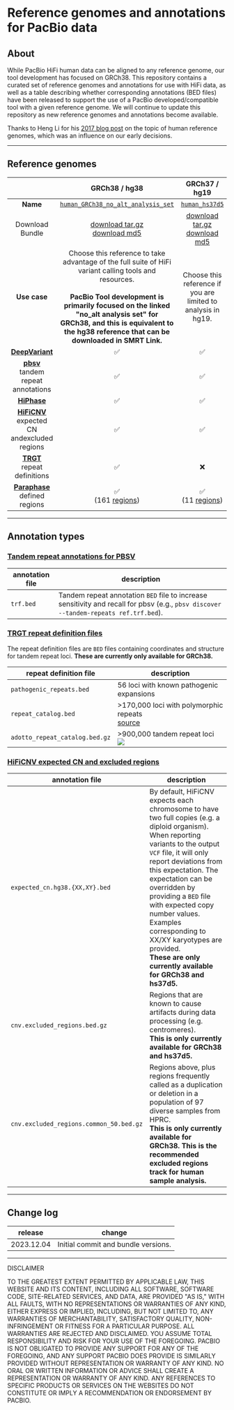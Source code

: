 # Reference genomes and annotations for PacBio data

## About <a name = "about"></a>

While PacBio HiFi human data can be aligned to any reference genome, our tool development has focused on GRCh38. This repository contains a curated set of reference genomes and annotations for use with HiFi data, as well as a table describing whether corresponding annotations (BED files) have been released to support the use of a PacBio developed/compatible tool with a given reference genome. We will continue to update this repository as new reference genomes and annotations become available.

Thanks to Heng Li for his [2017 blog post](http://lh3.github.io/2017/11/13/which-human-reference-genome-to-use) on the topic of human reference genomes, which was an influence on our early decisions.

---

## Reference genomes <a name = "reference_genomes"></a>

|  | GRCh38 / hg38 | GRCh37 / hg19 | CHM13 T2T |
| :-: | :-: | :-: | :-: |
| **Name** | [`human_GRCh38_no_alt_analysis_set`](./reference_genomes/human_GRCh38_no_alt_analysis_set/README.md) | [`human_hs37d5`](./reference_genomes/human_hs37d5/README.md) | [`human_chm13v2p0_maskedY_rCRS`](./reference_genomes/human_chm13v2p0_maskedY_rCRS/README.md) |
| Download Bundle | [download tar.gz](https://downloads.pacbcloud.com/public/reference-genomes/human_GRCh38_no_alt_analysis_set.tar.2023-12-04.gz)<br/>[download md5](https://downloads.pacbcloud.com/public/reference-genomes/human_GRCh38_no_alt_analysis_set.tar.2023-12-04.gz.md5)  | [download tar.gz](https://downloads.pacbcloud.com/public/reference-genomes/human_hs37d5.tar.2023-12-04.gz)<br/>[download md5](https://downloads.pacbcloud.com/public/reference-genomes/human_hs37d5.tar.2023-12-04.gz.md5) | [download tar.gz](https://downloads.pacbcloud.com/public/reference-genomes/human_chm13v2p0_maskedY_rCRS.tar.2023-12-04.gz)<br/>[download md5](https://downloads.pacbcloud.com/public/reference-genomes/human_chm13v2p0_maskedY_rCRS.tar.2023-12-04.gz.md5) |
| **Use case** | Choose this reference to take advantage of the full suite of HiFi variant calling tools and resources.<br/><br/>**PacBio Tool development is primarily focused on the linked "no_alt analysis set" for GRCh38, and this is equivalent to the hg38 reference that can be downloaded in SMRT Link.** | Choose this reference if you are limited to analysis in hg19. | Choose this reference if you are interested in variation in regions poorly assembled in GRCh38. |
| [**DeepVariant**](https://github.com/google/deepvariant) | :white_check_mark: | :white_check_mark: | :white_check_mark: |
| [**pbsv**](https://github.com/pacificbiosciences/pbsv)<br/>tandem repeat annotations | :white_check_mark: | :white_check_mark: | :white_check_mark: |
| [**HiPhase**](https://github.com/pacificbiosciences/hiphase) | :white_check_mark: | :white_check_mark: | :white_check_mark: |
| [**HiFiCNV**](https://github.com/pacificbiosciences/hificnv)<br/>expected CN andexcluded regions | :white_check_mark: | :white_check_mark: | :x: |
| [**TRGT**](https://github.com/pacificbiosciences/trgt)<br/>repeat definitions | :white_check_mark: | :x: | :x: |
| [**Paraphase**](https://github.com/pacificbiosciences/paraphase)<br/>defined regions  | :white_check_mark:<br/>(161 [regions](https://github.com/PacificBiosciences/paraphase/blob/main/docs/regions.md)) | :white_check_mark:<br/>(11 [regions](https://github.com/PacificBiosciences/paraphase/blob/main/docs/regions.md)) | :x: |

---

## Annotation types <a name = "annotation_types"></a>

### [Tandem repeat annotations for PBSV](https://github.com/PacificBiosciences/pbsv/tree/master/annotations)

| annotation file | description |
| --- | --- |
| `trf.bed` | Tandem repeat annotation `BED` file to increase sensitivity and recall for pbsv (e.g., `pbsv discover --tandem-repeats ref.trf.bed`). |

### [TRGT repeat definition files](https://github.com/PacificBiosciences/trgt/blob/main/docs/repeat_files.md)

The repeat definition files are `BED` files containing coordinates and structure for tandem repeat loci.  **These are currently only available for GRCh38.**

| repeat definition file | description |
| --- | --- |
| `pathogenic_repeats.bed` | 56 loci with known pathogenic expansions |
| `repeat_catalog.bed` | >170,000 loci with polymorphic repeats<br/>[source](https://github.com/Illumina/RepeatCatalogs/releases/tag/v1.0.0) |
| `adotto_repeat_catalog.bed.gz` | >900,000 tandem repeat loci<br/>[![](https://zenodo.org/badge/DOI/10.5281/zenodo.7987365.svg)](https://zenodo.org/records/7987365) |

### [HiFiCNV expected CN and excluded regions](https://github.com/PacificBiosciences/HiFiCNV/blob/main/docs/aux_data.md)

| annotation file | description |
| --- | --- |
| `expected_cn.hg38.{XX,XY}.bed` | By default, HiFiCNV expects each chromosome to have two full copies (e.g. a diploid organism). When reporting variants to the output `VCF` file, it will only report deviations from this expectation. The expectation can be overridden by providing a `BED` file with expected copy number values. Examples corresponding to XX/XY karyotypes are provided.<br/>**These are only currently available for GRCh38 and hs37d5.**
| `cnv.excluded_regions.bed.gz` | Regions that are known to cause artifacts during data processing (e.g. centromeres).<br/>**This is only currently available for GRCh38 and hs37d5.** |
| `cnv.excluded_regions.common_50.bed.gz` | Regions above, plus regions frequently called as a duplication or deletion in a population of 97 diverse samples from HPRC.<br/>**This is only currently available for GRCh38.  This is the recommended excluded regions track for human sample analysis.** |

---

## Change log <a name = "change_log"></a>

| release | change |
| --- | --- |
| 2023.12.04 | Initial commit and bundle versions. |

---

DISCLAIMER

TO THE GREATEST EXTENT PERMITTED BY APPLICABLE LAW, THIS WEBSITE AND ITS CONTENT, INCLUDING ALL SOFTWARE, SOFTWARE CODE, SITE-RELATED SERVICES, AND DATA, ARE PROVIDED "AS IS," WITH ALL FAULTS, WITH NO REPRESENTATIONS OR WARRANTIES OF ANY KIND, EITHER EXPRESS OR IMPLIED, INCLUDING, BUT NOT LIMITED TO, ANY WARRANTIES OF MERCHANTABILITY, SATISFACTORY QUALITY, NON-INFRINGEMENT OR FITNESS FOR A PARTICULAR PURPOSE. ALL WARRANTIES ARE REJECTED AND DISCLAIMED. YOU ASSUME TOTAL RESPONSIBILITY AND RISK FOR YOUR USE OF THE FOREGOING. PACBIO IS NOT OBLIGATED TO PROVIDE ANY SUPPORT FOR ANY OF THE FOREGOING, AND ANY SUPPORT PACBIO DOES PROVIDE IS SIMILARLY PROVIDED WITHOUT REPRESENTATION OR WARRANTY OF ANY KIND. NO ORAL OR WRITTEN INFORMATION OR ADVICE SHALL CREATE A REPRESENTATION OR WARRANTY OF ANY KIND. ANY REFERENCES TO SPECIFIC PRODUCTS OR SERVICES ON THE WEBSITES DO NOT CONSTITUTE OR IMPLY A RECOMMENDATION OR ENDORSEMENT BY PACBIO.
